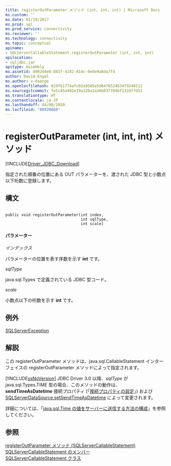 ```yaml
---
title: registerOutParameter メソッド (int, int, int) | Microsoft Docs
ms.custom: ''
ms.date: 01/19/2017
ms.prod: sql
ms.prod_service: connectivity
ms.reviewer: ''
ms.technology: connectivity
ms.topic: conceptual
apiname:
- SQLServerCallableStatement.registerOutParameter (int, int, int)
apilocation:
- sqljdbc.jar
apitype: Assembly
ms.assetid: d902d4e0-881f-4182-814c-0ede9a8da7fd
author: David-Engel
ms.author: v-daenge
ms.openlocfilehash: 819f61774afc02a9585e5d6476524634f9248112
ms.sourcegitcommit: fe5c45a492e19a320a1a36b037704bf132dffd51
ms.translationtype: HT
ms.contentlocale: ja-JP
ms.lasthandoff: 04/08/2020
ms.locfileid: "80920668"
---
```

# <a name="registeroutparameter-method-int-int-int"></a>registerOutParameter (int, int, int) メソッド
[!INCLUDE[Driver_JDBC_Download](../../../includes/driver_jdbc_download.md)]

  指定された順番の位置にある OUT パラメーターを、渡された JDBC 型と小数点以下桁数に登録します。  
  
## <a name="syntax"></a>構文  
  
```  
  
public void registerOutParameter(int index,  
                                 int sqlType,  
                                 int scale)  
```  
  
#### <a name="parameters"></a>パラメーター  
 *インデックス*  
  
 パラメーターの位置を表す序数を示す **int** です。  
  
 *sqlType*  
  
 java.sql.Types で定義されている JDBC 型コード。  
  
 *scale*  
  
 小数点以下の桁数を示す **int** です。  
  
## <a name="exceptions"></a>例外  
 [SQLServerException](../../../connect/jdbc/reference/sqlserverexception-class.md)  
  
## <a name="remarks"></a>解説  
 この registerOutParameter メソッドは、java.sql.CallableStatement インターフェイスの registerOutParameter メソッドによって指定されます。  
  
 [!INCLUDE[ssNoVersion](../../../includes/ssnoversion-md.md)] JDBC Driver 3.0 以降、*sqlType* が java.sql.Types.TIME 型の場合、このメソッドの動作は、**sendTimeAsDatetime** 接続プロパティ (「[接続プロパティの設定](../../../connect/jdbc/setting-the-connection-properties.md)」) および [SQLServerDataSource.setSendTimeAsDatetime](../../../connect/jdbc/reference/setsendtimeasdatetime-method-sqlserverdatasource.md) によって変更されます。  
  
 詳細については、「[java.sql.Time の値をサーバーに送信する方法の構成](../../../connect/jdbc/configuring-how-java-sql-time-values-are-sent-to-the-server.md)」を参照してください。  
  
## <a name="see-also"></a>参照  
 [registerOutParameter メソッド &#40;SQLServerCallableStatement&#41;](../../../connect/jdbc/reference/registeroutparameter-method-sqlservercallablestatement.md)   
 [SQLServerCallableStatement のメンバー](../../../connect/jdbc/reference/sqlservercallablestatement-members.md)   
 [SQLServerCallableStatement クラス](../../../connect/jdbc/reference/sqlservercallablestatement-class.md)  
  
  
